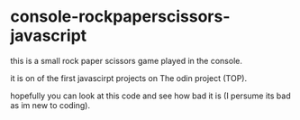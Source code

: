 ﻿# console-rockpaperscissors-javascript
this is a small rock paper scissors game played in the console.

it is on of the first javascirpt projects on The odin project (TOP).

hopefully you can look at this code and see how bad it is (I persume its bad as im new to coding).
